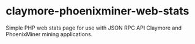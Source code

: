 # claymore-phoenixminer-web-stats
Simple PHP web stats page for use with JSON RPC API Claymore and PhoenixMiner mining applications. 


